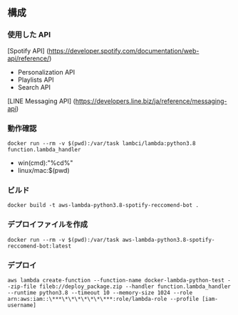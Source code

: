 ## 構成

### 使用した API

[Spotify API]
(https://developer.spotify.com/documentation/web-api/reference/)

- Personalization API
- Playlists API
- Search API

[LINE Messaging API]
(https://developers.line.biz/ja/reference/messaging-api)

### 動作確認

```
docker run --rm -v $(pwd):/var/task lambci/lambda:python3.8 function.lambda_handler
```

- win(cmd):"%cd%"
- linux/mac:$(pwd)

### ビルド

```
docker build -t aws-lambda-python3.8-spotify-reccomend-bot .
```

### デプロイファイルを作成

```
docker run --rm -v $(pwd):/var/task aws-lambda-python3.8-spotify-reccomend-bot:latest
```

### デプロイ

```
aws lambda create-function --function-name docker-lambda-python-test --zip-file fileb://deploy_package.zip --handler function.lambda_handler --runtime python3.8 --timeout 10 --memory-size 1024 --role arn:aws:iam::\***\*\*\*\*\*\*\***:role/lambda-role --profile [iam-username]
```
